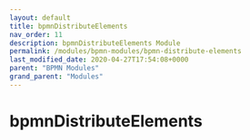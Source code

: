 ```yaml
---
layout: default
title: bpmnDistributeElements 
nav_order: 11
description: bpmnDistributeElements Module
permalink: /modules/bpmn-modules/bpmn-distribute-elements
last_modified_date: 2020-04-27T17:54:08+0000
parent: "BPMN Modules"
grand_parent: "Modules"
---
```


# bpmnDistributeElements